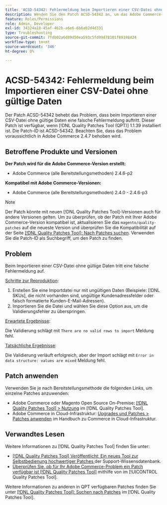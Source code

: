```yaml
---
title: 'ACSD-54342: Fehlermeldung beim Importieren einer CSV-Datei ohne gültige Daten'
description: Wenden Sie den Patch ACSD-54342 an, um das Adobe Commerce-Problem zu beheben, bei dem beim Importieren einer CSV-Datei ohne gültige Daten eine falsche Fehlermeldung auftritt.
feature: Roles/Permissions
role: Admin, Developer
exl-id: 34324a18-45af-462b-a6e6-6b6a02d4d331
type: Troubleshooting
source-git-commit: 7fdb02a6d89d50ea593c5fd99d78101f89198424
workflow-type: tm+mt
source-wordcount: '346'
ht-degree: 0%

---
```


# ACSD-54342: Fehlermeldung beim Importieren einer CSV-Datei ohne gültige Daten

Der Patch ACSD-54342 behebt das Problem, dass beim Importieren einer CSV-Datei ohne gültige Daten eine falsche Fehlermeldung auftritt. Dieser Patch ist verfügbar, wenn [!DNL Quality Patches Tool (QPT)] 1.1.39 installiert ist. Die Patch-ID ist ACSD-54342. Beachten Sie, dass das Problem voraussichtlich in Adobe Commerce 2.4.7 behoben wird.

## Betroffene Produkte und Versionen

**Der Patch wird für die Adobe Commerce-Version erstellt:**

* Adobe Commerce (alle Bereitstellungsmethoden) 2.4.6-p2

**Kompatibel mit Adobe Commerce-Versionen:**

* Adobe Commerce (alle Bereitstellungsmethoden) 2.4.0 - 2.4.6-p3

>[!NOTE]
>
>Der Patch könnte mit neuen [!DNL Quality Patches Tool]-Versionen auch für andere Versionen gelten. Um zu überprüfen, ob der Patch mit Ihrer Adobe Commerce-Version kompatibel ist, aktualisieren Sie das `magento/quality-patches` auf die neueste Version und überprüfen Sie die Kompatibilität auf der Seite [[!DNL Quality Patches Tool]: Nach Patches suchen](https://experienceleague.adobe.com/tools/commerce-quality-patches/index.html). Verwenden Sie die Patch-ID als Suchbegriff, um den Patch zu finden.

## Problem

Beim Importieren einer CSV-Datei ohne gültige Daten tritt eine falsche Fehlermeldung auf.

<u>Schritte zur Reproduktion</u>:

1. Erstellen Sie eine Importdatei nur mit ungültigen Daten (Beispiele: [!DNL SKUs], die nicht vorhanden sind, ungültige Kundenadressfelder oder falsch formatierte Kunden-E-Mail-Adressen).
1. Importieren Sie die Datei und wählen Sie diese Option aus, um die Validierungsfehler zu überspringen.

<u>Erwartete Ergebnisse</u>:

Die Validierung schlägt mit `There are no valid rows to import` Meldung fehl.

<u>Tatsächliche Ergebnisse</u>:

Die Validierung verläuft erfolgreich, aber der Import schlägt mit `Error in data structure: values are mixed` Meldung fehl.

## Patch anwenden

Verwenden Sie je nach Bereitstellungsmethode die folgenden Links, um einzelne Patches anzuwenden:

* Adobe Commerce oder Magento Open Source On-Premise: [[!DNL Quality Patches Tool] > Nutzung](/help/tools/quality-patches-tool/usage.md) im [!DNL Quality Patches Tool].
* Adobe Commerce in Cloud-Infrastruktur: [Upgrades und Patches > Patches anwenden](https://experienceleague.adobe.com/docs/commerce-cloud-service/user-guide/develop/upgrade/apply-patches.html) im Handbuch zu Commerce in Cloud-Infrastruktur.

## Verwandtes Lesen

Weitere Informationen zu [!DNL Quality Patches Tool] finden Sie unter:

* [[!DNL Quality Patches Tool] Veröffentlicht: Ein neues Tool zur Selbstbedienung hochwertiger Patches ](https://experienceleague.adobe.com/en/docs/commerce-operations/tools/quality-patches-tool/quality-patches-tool-to-self-serve-quality-patches) der Support-Wissensdatenbank.
* [Überprüfen Sie, ob für Ihr Adobe Commerce-Problem ein Patch verfügbar ist [!DNL Quality Patches Tool]](/help/tools/quality-patches-tool/patches-available-in-qpt/check-patch-for-magento-issue-with-magento-quality-patches.md) mithilfe von im [!UICONTROL Quality Patches Tool].


Weitere Informationen zu anderen in QPT verfügbaren Patches finden Sie unter [[!DNL Quality Patches Tool]: Suchen nach Patches](https://experienceleague.adobe.com/tools/commerce-quality-patches/index.html) im [!DNL Quality Patches Tool].
